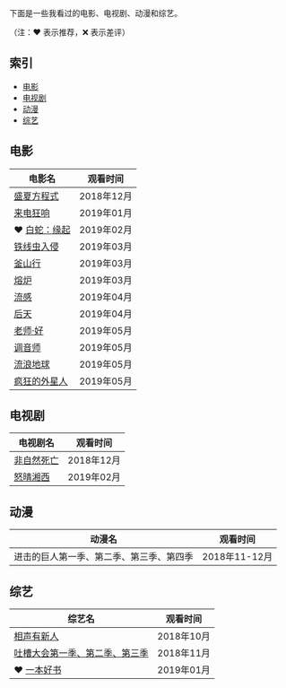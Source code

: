 下面是一些我看过的电影、电视剧、动漫和综艺。

（注：:heart: 表示推荐，:x: 表示差评）

## 索引

- [电影](#电影)
- [电视剧](#电视剧)
- [动漫](#动漫)
- [综艺](#综艺)

## 电影

|电影名|观看时间|
|---|:-:|
|[盛夏方程式](https://movie.douban.com/subject/19961072/)|2018年12月|
|[来电狂响](https://movie.douban.com/subject/30377703/)|2019年01月|
|:heart: [白蛇：缘起](https://movie.douban.com/subject/30331149/)|2019年02月|
|[铁线虫入侵](https://movie.douban.com/subject/6839145/)|2019年03月|
|[釜山行](https://movie.douban.com/subject/25986180/)|2019年03月|
|[熔炉](https://movie.douban.com/subject/5912992/)|2019年03月|
|[流感](https://movie.douban.com/subject/10432911/)|2019年04月|
|[后天](https://movie.douban.com/subject/1308779/)|2019年04月|
|[老师·好](https://movie.douban.com/subject/27663742/)|2019年05月|
|[调音师](https://movie.douban.com/subject/30334073/)|2019年05月|
|[流浪地球](https://movie.douban.com/subject/26266893/)|2019年05月|
|[疯狂的外星人](https://movie.douban.com/subject/25986662/)|2019年05月|

## 电视剧

|电视剧名|观看时间|
|---|:-:|
|[非自然死亡](https://movie.douban.com/subject/27140017/)|2018年12月|
|[怒晴湘西](https://movie.douban.com/subject/27202985/)|2019年02月|

## 动漫

|动漫名|观看时间|
|---|:-:|
|进击的巨人第一季、第二季、第三季、第四季|2018年11-12月|

## 综艺

|综艺名|观看时间|
|---|:-:|
|[相声有新人](https://movie.douban.com/subject/30297684/)|2018年10月|
|[吐槽大会第一季、第二季、第三季](https://movie.douban.com/subject/26830647/)|2018年11月|
|:heart: [一本好书](https://movie.douban.com/subject/30337114/)|2019年01月|
